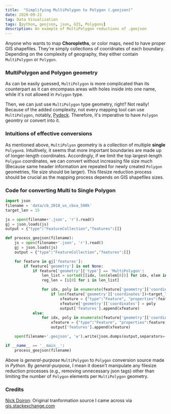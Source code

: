 ```yaml
---
title:  "Simplifying MultiPolygon to Polygon (.geojson)"
date: 2020-09-21
tag: Data Visualization
tags: [python, geojson, json, GIS, Polygons]
description: An example of MultiPolygon reductions of .geojson
---
```


Anyone who wants to map **Choropleths**, or color maps, need to have proper GIS shapefiles. They're simply collections of cooridnates of each boundary. Depending on the complexity of geography, they either contain `MultiPolygon` or `Polygon`. 

### MultiPolygon and Polygon geometry

As can be easily guessed, `MultiPolygon` is more complicated than its counterpart as it can encompass areas with holes inside into one name, while it's not allowed in `Polygon` type.

Then, we can just use `MultiPolygon` type geometry, right? Not really! 
Because of the added complexity, not every mapping tool can use `MultiPolygon`, notably, [Pydeck](https://deckgl.readthedocs.io/en/latest/).
Therefore, it's imperative to have `Polygon` geomtry or convert into it.

### Intuitions of effective conversions

As mentioned above, `MultiPolyon` geometry is a collection of multiple **single** `Polygon`s. Intuitively, it seems that more important boundaries are made up of longer-length coordinates. Accordingly, if we limit the top largest-length `Polygon` coordinates, we can convert without increasing file size much (Because same header information are repeated for newly created `Polygon` geometries, file size should be larger). This filesize reduction process should be crucial as the mapping process depends on GIS shapefiles sizes.


### Code for converting Multi to Single Polygon

```py
import json
filename = 'data/cb_2018_us_cbsa_500k'
target_len = 15

js = open(filename+'.json', 'r').read()
gj = json.loads(js)
output = {"type":"FeatureCollection","features":[]}

def process_geojson(filename):
    js = open(filename+'.json', 'r').read()
    gj = json.loads(js)
    output = {"type":"FeatureCollection","features":[]}

    for feature in gj['features']:
        if feature['geometry'] is not None:
            if feature['geometry']['type'] == 'MultiPolygon':
                len_list = sorted([[idx, len(elem[0])] for idx, elem in enumerate(feature['geometry']['coordinates'])],key=lambda x: x[1],reverse=True)[:target_len]
                reg_len = [i[0] for i in len_list]

                for idx, poly in enumerate(feature['geometry']['coordinates']):
                    if len(feature['geometry']['coordinates'])<target_len or idx in reg_len:
                        xfeature = {"type":"Feature", "properties":feature["properties"], "geometry":{"type":"Polygon"}}
                        xfeature['geometry']['coordinates'] = poly
                        output['features'].append(xfeature)
            else:
                for idx, poly in enumerate(feature['geometry']['coordinates']):
                    xfeature = {"type":"Feature", "properties":feature["properties"], "geometry":feature["geometry"]}
                    output['features'].append(xfeature)

    open(filename+'.geojson', 'w').write(json.dumps(output,separators=(',',':'),ensure_ascii=False).replace('}},','}},\n'))

if __name__ == '__main__':
    process_geojson(filename)
```

Above is *general-purpose* `MultiPolygon` to `Polygon` conversion source made in *Python*. By *general-purpose*, I mean it doesn't manipulate any filesize reduction processes (e.g., removing unnecessary json tags) other than limiting the number of `Polygon` elements per `MultiPolygon` geometry.


### Credits
[Nick Doiron](https://gist.github.com/mapmeld/8742ae89c6d687171d00): Original tranformation source I came across via [gis.stackexchange.com](https://gis.stackexchange.com)
